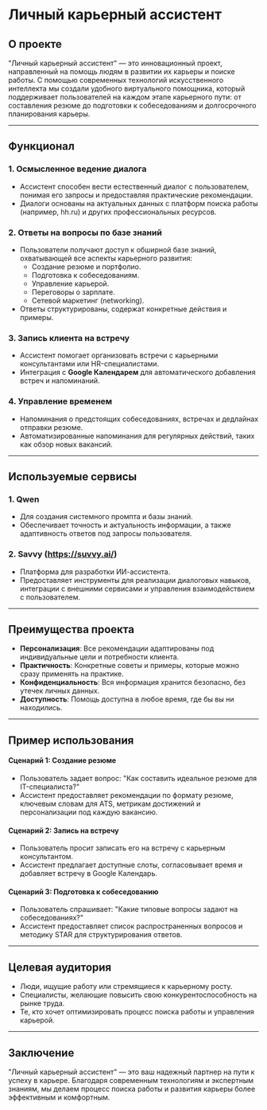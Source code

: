 # Личный карьерный ассистент

## О проекте
"Личный карьерный ассистент" — это инновационный проект, направленный на помощь людям в развитии их карьеры и поиске работы. С помощью современных технологий искусственного интеллекта мы создали удобного виртуального помощника, который поддерживает пользователей на каждом этапе карьерного пути: от составления резюме до подготовки к собеседованиям и долгосрочного планирования карьеры.

---

## Функционал

### 1. **Осмысленное ведение диалога**
   - Ассистент способен вести естественный диалог с пользователем, понимая его запросы и предоставляя практические рекомендации.
   - Диалоги основаны на актуальных данных с платформ поиска работы (например, hh.ru) и других профессиональных ресурсов.

### 2. **Ответы на вопросы по базе знаний**
   - Пользователи получают доступ к обширной базе знаний, охватывающей все аспекты карьерного развития:
     - Создание резюме и портфолио.
     - Подготовка к собеседованиям.
     - Управление карьерой.
     - Переговоры о зарплате.
     - Сетевой маркетинг (networking).
   - Ответы структурированы, содержат конкретные действия и примеры.

### 3. **Запись клиента на встречу**
   - Ассистент помогает организовать встречи с карьерными консультантами или HR-специалистами.
   - Интеграция с **Google Календарем** для автоматического добавления встреч и напоминаний.

### 4. **Управление временем**
   - Напоминания о предстоящих собеседованиях, встречах и дедлайнах отправки резюме.
   - Автоматизированные напоминания для регулярных действий, таких как обзор новых вакансий.

---

## Используемые сервисы

### 1. **Qwen**
   - Для создания системного промпта и базы знаний.
   - Обеспечивает точность и актуальность информации, а также адаптивность ответов под запросы пользователя.

### 2. **Savvy (https://suvvy.ai/)**
   - Платформа для разработки ИИ-ассистента.
   - Предоставляет инструменты для реализации диалоговых навыков, интеграции с внешними сервисами и управления взаимодействием с пользователем.

---

## Преимущества проекта

- **Персонализация**: Все рекомендации адаптированы под индивидуальные цели и потребности клиента.
- **Практичность**: Конкретные советы и примеры, которые можно сразу применять на практике.
- **Конфиденциальность**: Вся информация хранится безопасно, без утечек личных данных.
- **Доступность**: Помощь доступна в любое время, где бы вы ни находились.

---

## Пример использования

#### Сценарий 1: Создание резюме
- Пользователь задает вопрос: "Как составить идеальное резюме для IT-специалиста?"
- Ассистент предоставляет рекомендации по формату резюме, ключевым словам для ATS, метрикам достижений и персонализации под каждую вакансию.

#### Сценарий 2: Запись на встречу
- Пользователь просит записать его на встречу с карьерным консультантом.
- Ассистент предлагает доступные слоты, согласовывает время и добавляет встречу в Google Календарь.

#### Сценарий 3: Подготовка к собеседованию
- Пользователь спрашивает: "Какие типовые вопросы задают на собеседованиях?"
- Ассистент предоставляет список распространенных вопросов и методику STAR для структурирования ответов.

---

## Целевая аудитория
- Люди, ищущие работу или стремящиеся к карьерному росту.
- Специалисты, желающие повысить свою конкурентоспособность на рынке труда.
- Те, кто хочет оптимизировать процесс поиска работы и управления карьерой.

---

## Заключение
"Личный карьерный ассистент" — это ваш надежный партнер на пути к успеху в карьере. Благодаря современным технологиям и экспертным знаниям, мы делаем процесс поиска работы и развития карьеры более эффективным и комфортным.
